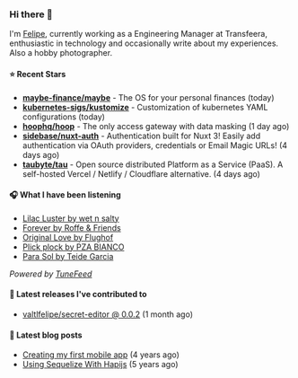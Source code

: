 ### Hi there 👋

I'm [Felipe](https://felipevm.com), currently working as a Engineering Manager at Transfeera, enthusiastic in technology and occasionally write about my experiences. Also a hobby photographer.

#### ⭐ Recent Stars
- **[maybe-finance/maybe](https://github.com/maybe-finance/maybe)** - The OS for your personal finances (today)
- **[kubernetes-sigs/kustomize](https://github.com/kubernetes-sigs/kustomize)** - Customization of kubernetes YAML configurations (today)
- **[hoophq/hoop](https://github.com/hoophq/hoop)** - The only access gateway with data masking (1 day ago)
- **[sidebase/nuxt-auth](https://github.com/sidebase/nuxt-auth)** - Authentication built for Nuxt 3! Easily add authentication via OAuth providers, credentials or Email Magic URLs! (4 days ago)
- **[taubyte/tau](https://github.com/taubyte/tau)** - Open source distributed Platform as a Service (PaaS). A self-hosted Vercel / Netlify / Cloudflare alternative. (4 days ago)

#### 🎧 What I have been listening
- [Lilac Luster by wet n salty](https://open.spotify.com/track/5CBIJIcjgIhkzyIMWVXSeh)
- [Forever by Roffe &amp; Friends](https://open.spotify.com/track/0d3aVK5p4ULp4r2Nmd7f3C)
- [Original Love by Flughof](https://open.spotify.com/track/26obskJ2LXxb1kcWs6FUmB)
- [Plick plock by PZA BIANCO](https://open.spotify.com/track/0MA7s0fkrKFGYQUWLncJ9i)
- [Para Sol by Teide Garcia](https://open.spotify.com/track/5hrJnEz67Q6l33sPtGFga4)

_Powered by [TuneFeed](https://tunefeed.app?ref=valtlfelipe-gh-profile)_ 

#### 🚀 Latest releases I've contributed to


- [valtlfelipe/secret-editor @ 0.0.2](https://github.com/valtlfelipe/secret-editor/releases/tag/0.0.2) (1 month ago)

#### 📄 Latest blog posts
- [Creating my first mobile app](https://felipevm.com/posts/creating-my-first-mobile-app/) (4 years ago)
- [Using Sequelize With Hapijs](https://felipevm.com/posts/using-sequelize-with-hapijs/) (5 years ago)
